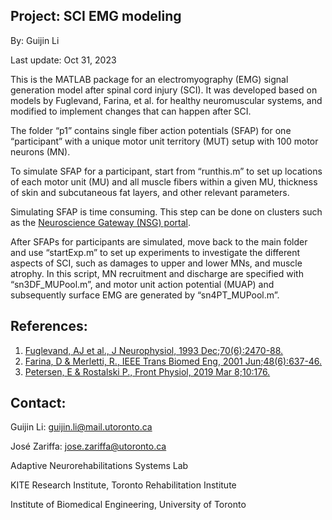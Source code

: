 ## Project: SCI EMG modeling

By: Guijin Li

Last update: Oct 31, 2023

This is the MATLAB package for an electromyography (EMG) signal generation model after spinal cord injury (SCI). It was developed based on models by Fuglevand, Farina, et al. for healthy neuromuscular systems, and modified to implement changes that can happen after SCI.

The folder “p1” contains single fiber action potentials (SFAP) for one “participant” with a unique motor unit territory (MUT) setup with 100 motor neurons (MN). 

To simulate SFAP for a participant, start from “runthis.m” to set up locations of each motor unit (MU) and all muscle fibers within a given MU, thickness of skin and subcutaneous fat layers, and other relevant parameters.

Simulating SFAP is time consuming. This step can be done on clusters such as the [Neuroscience Gateway (NSG) portal](https://www.nsgportal.org/). 

After SFAPs for participants are simulated, move back to the main folder and use “startExp.m” to set up experiments to investigate the different aspects of SCI, such as damages to upper and lower MNs, and muscle atrophy. In this script, MN recruitment and discharge are specified with “sn3DF_MUPool.m”, and motor unit action potential (MUAP) and subsequently surface EMG are generated by “sn4PT_MUPool.m”. 

## References:
1. [Fuglevand, AJ et al., J Neurophysiol, 1993 Dec;70(6):2470-88.](https://pubmed.ncbi.nlm.nih.gov/8120594/)
1. [Farina, D & Merletti, R., IEEE Trans Biomed Eng, 2001 Jun;48(6):637-46.](https://pubmed.ncbi.nlm.nih.gov/11396594/)
1. [Petersen, E & Rostalski P., Front Physiol, 2019 Mar 8;10:176.](https://pubmed.ncbi.nlm.nih.gov/30906263/)


## Contact:

Guijin Li: guijin.li@mail.utoronto.ca

José Zariffa: jose.zariffa@utoronto.ca 

Adaptive Neurorehabilitations Systems Lab

KITE Research Institute, Toronto Rehabilitation Institute

Institute of Biomedical Engineering, University of Toronto
